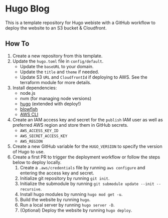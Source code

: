 # Hugo Blog

This is a template repository for Hugo webiste with a GitHub workflow to deploy the website to an S3 bucket & Cloudfront.

## How To

1. Create a new repository from this template.
2. Update the `hugo.toml` file in `config/default`.
   - Update the `baseURL` to your domain.
   - Update the `title` and `theme` if needed.
   - Update S3 `URL` and `CloudfrontId` if deploying to AWS. See the terraform module for more details.
3. Install dependencies:
   - node.js
   - nvm (for managing node versions)
   - [hugo](https://gohugo.io/installation/) (extended with deploy!)
   - [blowfish](https://blowfish.page/docs/getting-started/)
   - [AWS CLI](https://docs.aws.amazon.com/cli/latest/userguide/getting-started-install.html)
4. Create an IAM access key and secret for the `publish` IAM user as well as preferred AWS region and store them in GitHub secrets.
   - `AWS_ACCESS_KEY_ID`
   - `AWS_SECRET_ACCESS_KEY`
   - `AWS_REGION`
5. Create a new GitHub variable for the `HUGO_VERSION` to specify the version of Hugo to use.
6. Create a first PR to trigger the deployment workflow or follow the steps below to deploy locally.
   1. Create a `.aws/credentials` file by running `aws configure` and entering the access key and secret.
   2. Initialize git repository by running `git init`.
   3. Initialize the submodule by running `git submodule update --init --recursive`.
   4. Install hugo modules by running `hugo mod get -u`.
   5. Build the website by running `hugo`.
   6. Run a local server by running `hugo server -D`.
   7. (Optional) Deploy the website by running `hugo deploy`.
